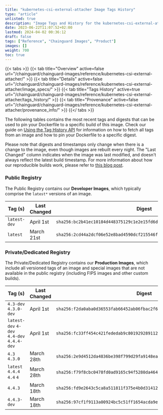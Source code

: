 ```yaml
---
title: "kubernetes-csi-external-attacher Image Tags History"
type: "article"
unlisted: true
description: "Image Tags and History for the kubernetes-csi-external-attacher Chainguard Image"
date: 2023-06-22T11:07:52+02:00
lastmod: 2024-04-02 00:36:12
draft: false
tags: ["Reference", "Chainguard Images", "Product"]
images: []
weight: 700
toc: true
---
```


{{< tabs >}}
{{< tab title="Overview" active=false url="/chainguard/chainguard-images/reference/kubernetes-csi-external-attacher/" >}}
{{< tab title="Details" active=false url="/chainguard/chainguard-images/reference/kubernetes-csi-external-attacher/image_specs/" >}}
{{< tab title="Tags History" active=true url="/chainguard/chainguard-images/reference/kubernetes-csi-external-attacher/tags_history/" >}}
{{< tab title="Provenance" active=false url="/chainguard/chainguard-images/reference/kubernetes-csi-external-attacher/provenance_info/" >}}
{{</ tabs >}}

The following tables contains the most recent tags and digests that can be used to pin your Dockerfile to a specific build of this image. Check our guide on [Using the Tag History API](/chainguard/chainguard-images/using-the-tag-history-api/) for information on how to fetch all tags from an image and how to pin your Dockerfile to a specific digest.

Please note that digests and timestamps only change when there is a change to the image, even though images are rebuilt every night. The "Last Changed" column indicates when the image was last modified, and doesn't always reflect the latest build timestamp. For more information about how our reproducible builds work, please refer to [this blog post](https://www.chainguard.dev/unchained/reproducing-chainguards-reproducible-image-builds).

### Public Registry
The Public Registry contains our **Developer Images**, which typically comprise the `latest*` versions of an image.

| Tag (s)       | Last Changed | Digest                                                                    |
|---------------|--------------|---------------------------------------------------------------------------|
|  `latest-dev` | April 1st    | `sha256:bc2b41ec10184d448375129c1e2e15fd6deeeb7eaa54e029e9adad16f5d261e2` |
|  `latest`     | March 21st   | `sha256:2cd44a2dcf06e52e8bad4590dcf215546f78c689d4b66d755ee68fe616014d9f` |


### Private/Dedicated Registry
The Private/Dedicated Registry contains our **Production Images**, which include all versioned tags of an image and special images that are not available in the public registry (including FIPS images and other custom builds).

| Tag (s)                                     | Last Changed | Digest                                                                    |
|---------------------------------------------|--------------|---------------------------------------------------------------------------|
|  `4.3-dev` `4.3.0-dev`                      | April 1st    | `sha256:f2da0aba0d36553fab66452ab06fbac2f6778a7a1b7c1a5a9fbddc153eaed54d` |
|  `latest-dev` `4-dev` `4.4-dev` `4.4.4-dev` | April 1st    | `sha256:fc33ff454c421fededab9c801929289112e65d84b9a8e6bc59d4abb5092cf8da` |
|  `4.3` `4.3.0`                              | March 28th   | `sha256:2e9d4512da4836be398f799d29fa9148eace73c4627c27ed721f81848d5ffbe4` |
|  `latest` `4.4.4` `4.4` `4`                 | March 28th   | `sha256:f79f8cbc0478fd0ad9165c94f5280da464c18804d7cefab406f093441a8e7e52` |
|  `4.4.3`                                    | March 18th   | `sha256:fd9e2643c5ca8a511811f375e4b0d31412778c3755bbfb76706db308fb32819d` |
|  `4.4.3-dev`                                | March 18th   | `sha256:97cf1f9113a00924bc5c51ff1654acda9edc0608eb07b9b92330618a4fe5455e` |

